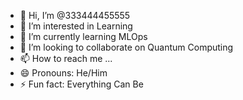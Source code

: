 - 👋 Hi, I’m @333444455555
- 👀 I’m interested in Learning
- 🌱 I’m currently learning MLOps
- 💞️ I’m looking to collaborate on Quantum Computing
- 📫 How to reach me ...
- 😄 Pronouns: He/Him
- ⚡ Fun fact: Everything Can Be

<!---
333444455555/333444455555 is a ✨ special ✨ repository because its `README.md` (this file) appears on your GitHub profile.
You can click the Preview link to take a look at your changes.
--->
